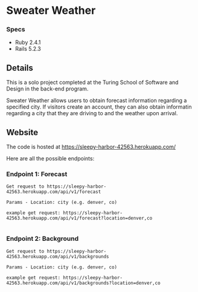 # Sweater Weather

### Specs

* Ruby 2.4.1
* Rails 5.2.3

## Details

This is a solo project completed at the Turing School of Software and Design in the back-end program.

Sweater Weather allows users to obtain forecast information regarding a specified city. If visitors create an account, they can also obtain informatin regarding a city that they are driving to and the weather upon arrival.

## Website

The code is hosted at https://sleepy-harbor-42563.herokuapp.com/

Here are all the possible endpoints:

### Endpoint 1: Forecast
~~~
Get request to https://sleepy-harbor-42563.herokuapp.com/api/v1/forecast

Params - Location: city (e.g. denver, co)

example get request: https://sleepy-harbor-42563.herokuapp.com/api/v1/forecast?location=denver,co


~~~


### Endpoint 2: Background
~~~
Get request to https://sleepy-harbor-42563.herokuapp.com/api/v1/backgrounds

Params - Location: city (e.g. denver, co)

example get request: https://sleepy-harbor-42563.herokuapp.com/api/v1/backgrounds?location=denver,co


~~~
